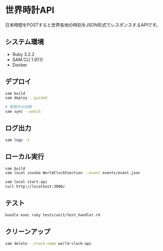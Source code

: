 # 世界時計API

日本時間をPOSTすると世界各地の時刻をJSON形式でレスポンスするAPIです。

## システム環境

- Ruby 3.2.2
- SAM CLI 1.97.0
- Docker

## デプロイ

```bash
sam build
sam deploy --guided

# 開発中の同期
sam sync --watch
```

## ログ出力

```bash
sam logs -t
```

## ローカル実行

```bash
sam build
sam local invoke WorldClockFunction --event events/event.json
```

```bash
sam local start-api
curl http://localhost:3000/
```

## テスト

```bash
bundle exec ruby tests/unit/test_handler.rb
```

## クリーンアップ

```bash
sam delete --stack-name world-clock-api
```
